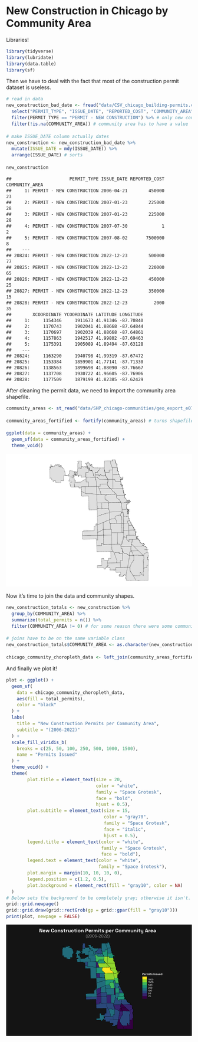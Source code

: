 New Construction in Chicago by Community Area
================

Libraries!

``` r
library(tidyverse)
library(lubridate)
library(data.table)
library(sf)
```

Then we have to deal with the fact that most of the construction permit
dataset is useless.

``` r
# read in data
new_construction_bad_date <- fread("data/CSV_chicago_building-permits.csv") %>%  
  select("PERMIT_TYPE", "ISSUE_DATE", "REPORTED_COST", "COMMUNITY_AREA", "XCOORDINATE", "YCOORDINATE", "LATITUDE", "LONGITUDE") %>% # selects relevant columns
  filter(PERMIT_TYPE == "PERMIT - NEW CONSTRUCTION") %>% # only new construction
  filter(!is.na(COMMUNITY_AREA)) # community area has to have a value

# make ISSUE_DATE column actually dates
new_construction <- new_construction_bad_date %>% 
  mutate(ISSUE_DATE = mdy(ISSUE_DATE)) %>% 
  arrange(ISSUE_DATE) # sorts

new_construction
```

    ##                      PERMIT_TYPE ISSUE_DATE REPORTED_COST COMMUNITY_AREA
    ##     1: PERMIT - NEW CONSTRUCTION 2006-04-21        450000             23
    ##     2: PERMIT - NEW CONSTRUCTION 2007-01-23        225000             28
    ##     3: PERMIT - NEW CONSTRUCTION 2007-01-23        225000             28
    ##     4: PERMIT - NEW CONSTRUCTION 2007-07-30             1              2
    ##     5: PERMIT - NEW CONSTRUCTION 2007-08-02       7500000              8
    ##    ---                                                                  
    ## 20824: PERMIT - NEW CONSTRUCTION 2022-12-23        500000             77
    ## 20825: PERMIT - NEW CONSTRUCTION 2022-12-23        220000             65
    ## 20826: PERMIT - NEW CONSTRUCTION 2022-12-23        450000             25
    ## 20827: PERMIT - NEW CONSTRUCTION 2022-12-23        350000             15
    ## 20828: PERMIT - NEW CONSTRUCTION 2022-12-23          2000             35
    ##        XCOORDINATE YCOORDINATE LATITUDE LONGITUDE
    ##     1:     1154346     1911673 41.91346 -87.70840
    ##     2:     1170743     1902041 41.88668 -87.64844
    ##     3:     1170697     1902039 41.88668 -87.64861
    ##     4:     1157863     1942517 41.99802 -87.69463
    ##     5:     1175391     1905089 41.89494 -87.63128
    ##    ---                                           
    ## 20824:     1163290     1940798 41.99319 -87.67472
    ## 20825:     1153384     1859901 41.77141 -87.71330
    ## 20826:     1138563     1899698 41.88090 -87.76667
    ## 20827:     1137708     1930722 41.96605 -87.76906
    ## 20828:     1177509     1879199 41.82385 -87.62429

After cleaning the permit data, we need to import the community area
shapefile.

``` r
community_areas <- st_read("data/SHP_chicago-communities/geo_export_e07d67fa-91ce-4d30-9da3-eb903021731c.shp", quiet = TRUE)

community_areas_fortified <- fortify(community_areas) # turns shapefile into dataframe

ggplot(data = community_areas) +
  geom_sf(data = community_areas_fortified) +
  theme_void()
```

![](cmty_new-construction_choropleth_files/figure-gfm/shapefile%20modifications-1.png)<!-- -->

Now it’s time to join the data and community shapes.

``` r
new_construction_totals <- new_construction %>% 
  group_by(COMMUNITY_AREA) %>% 
  summarize(total_permits = n()) %>% 
  filter(COMMUNITY_AREA != 0) # for some reason there were some community area "0" observations?

# joins have to be on the same variable class
new_construction_totals$COMMUNITY_AREA <- as.character(new_construction_totals$COMMUNITY_AREA)

chicago_community_choropleth_data <- left_join(community_areas_fortified, new_construction_totals, by = c("area_num_1" = "COMMUNITY_AREA"))
```

And finally we plot it!

``` r
plot <- ggplot() +  
  geom_sf(
    data = chicago_community_choropleth_data,
    aes(fill = total_permits),
    color = "black"
  ) +
  labs(    
    title = "New Construction Permits per Community Area",
    subtitle = "(2006-2022)"
  ) +
  scale_fill_viridis_b(
    breaks = c(25, 50, 100, 250, 500, 1000, 1500), 
    name = "Permits Issued"
  ) +
  theme_void() +
  theme(
        plot.title = element_text(size = 20, 
                                  color = "white", 
                                  family = "Space Grotesk", 
                                  face = "bold", 
                                  hjust = 0.5),    
        plot.subtitle = element_text(size = 15, 
                                     color = "gray70", 
                                     family = "Space Grotesk", 
                                     face = "italic", 
                                     hjust = 0.5),    
        legend.title = element_text(color = "white", 
                                    family = "Space Grotesk", 
                                    face = "bold"),    
        legend.text = element_text(color = "white", 
                                   family = "Space Grotesk"),    
        plot.margin = margin(10, 10, 10, 0),
        legend.position = c(1.2, 0.5),
        plot.background = element_rect(fill = "gray10", color = NA)
  )
# Below sets the background to be completely gray; otherwise it isn't.
grid::grid.newpage()
grid::grid.draw(grid::rectGrob(gp = grid::gpar(fill = "gray10")))
print(plot, newpage = FALSE)
```

![](cmty_new-construction_choropleth_files/figure-gfm/plot-1.png)<!-- -->

